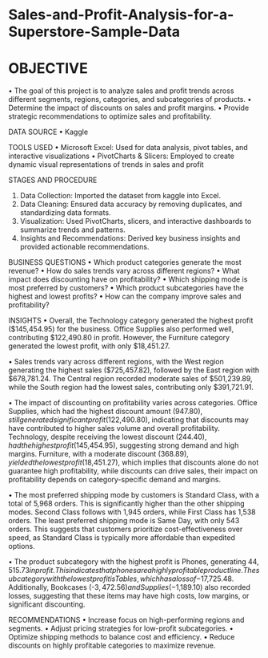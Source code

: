 # Sales-and-Profit-Analysis-for-a-Superstore-Sample-Data
# OBJECTIVE

•	The goal of this project is to analyze sales and profit trends across different segments, regions, categories, and subcategories of products. 
•	Determine the impact of discounts on sales and profit margins.
•	Provide strategic recommendations to optimize sales and profitability.

DATA SOURCE
•	Kaggle

TOOLS USED
•	Microsoft Excel: Used for data analysis, pivot tables, and interactive visualizations
•	PivotCharts & Slicers: Employed to create dynamic visual representations of trends in sales and profit

STAGES AND PROCEDURE
1.	Data Collection: Imported the dataset from kaggle into Excel.
2.	Data Cleaning: Ensured data accuracy by removing duplicates, and standardizing data formats.
3.	Visualization: Used PivotCharts, slicers, and interactive dashboards to summarize trends and patterns.
4.	Insights and Recommendations: Derived key business insights and provided actionable recommendations.
   
BUSINESS QUESTIONS
•	Which product categories generate the most revenue?
•	How do sales trends vary across different regions?
•	What impact does discounting have on profitability?
•	Which shipping mode is most preferred by customers?
•	Which product subcategories have the highest and lowest profits?
•	How can the company improve sales and profitability?

INSIGHTS 
•	Overall, the Technology category generated the highest profit ($145,454.95) for the business. Office Supplies also performed well, contributing $122,490.80 in profit. However, the Furniture category generated the lowest profit, with only $18,451.27. 

•	Sales trends vary across different regions, with the West region generating the highest sales ($725,457.82), followed by the East region with $678,781.24. The Central region recorded moderate sales of $501,239.89, while the South region had the lowest sales, contributing only $391,721.91. 

•	The impact of discounting on profitability varies across categories. Office Supplies, which had the highest discount amount ($947.80), still generated significant profit ($122,490.80), indicating that discounts may have contributed to higher sales volume and overall profitability. Technology, despite receiving the lowest discount ($244.40), had the highest profit ($145,454.95), suggesting strong demand and high margins. Furniture, with a moderate discount ($368.89), yielded the lowest profit ($18,451.27), which implies that discounts alone do not guarantee high profitability, while discounts can drive sales, their impact on profitability depends on category-specific demand and margins.

•	The most preferred shipping mode by customers is Standard Class, with a total of 5,968 orders. This is significantly higher than the other shipping modes. Second Class follows with 1,945 orders, while First Class has 1,538 orders. The least preferred shipping mode is Same Day, with only 543 orders. This suggests that customers prioritize cost-effectiveness over speed, as Standard Class is typically more affordable than expedited options.

•	The product subcategory with the highest profit is Phones, generating $44,515.73 in profit. This indicates that phones are a highly profitable product line. The subcategory with the lowest profit is Tables, which has a loss of -$17,725.48. Additionally, Bookcases (-$3,472.56) and Supplies (-$1,189.10) also recorded losses, suggesting that these items may have high costs, low margins, or significant discounting.

RECOMMENDATIONS
•	Increase focus on high-performing regions and segments.
•	Adjust pricing strategies for low-profit subcategories.
•	Optimize shipping methods to balance cost and efficiency.
•	Reduce discounts on highly profitable categories to maximize revenue.

